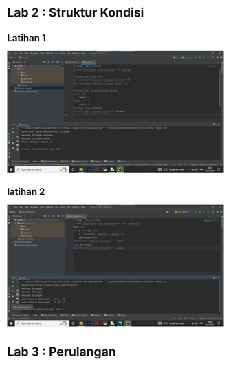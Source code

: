 # Lab 2 : Struktur Kondisi
## Latihan 1
![Gambar 1](lab2/lab2_latihan1.png)
## latihan 2
![Gambar 2](lab2/lab2_latihan2.png)

# Lab 3 : Perulangan